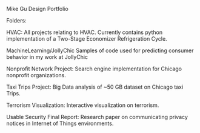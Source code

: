 Mike Gu Design Portfolio

Folders:

HVAC:
All projects relating to HVAC. Currently contains python implementation of a Two-Stage Economizer Refrigeration Cycle.

MachineLearning/JollyChic
Samples of code used for predicting consumer behavior in my work at JollyChic

Nonprofit Network Project:
Search engine implementation for Chicago nonprofit organizations.

Taxi Trips Project:
Big Data analysis of ~50 GB dataset on Chicago taxi Trips.

Terrorism Visualization:
Interactive visualization on terrorism.

Usable Security Final Report:
Research paper on communicating privacy notices in Internet of Things environments.
